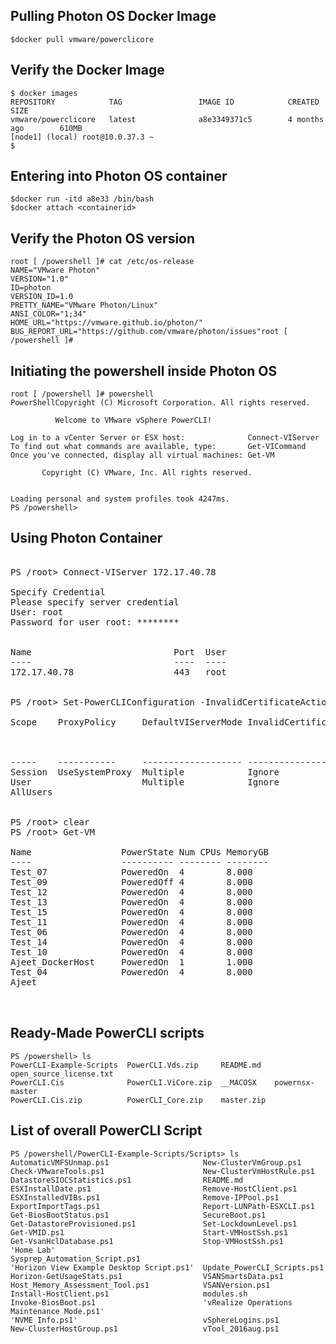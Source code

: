 
## Pulling Photon OS Docker Image

```
$docker pull vmware/powerclicore
```

## Verify the Docker Image

```
$ docker images
REPOSITORY            TAG                 IMAGE ID            CREATED             SIZE
vmware/powerclicore   latest              a8e3349371c5        4 months ago        610MB
[node1] (local) root@10.0.37.3 ~
$
```

## Entering into Photon OS container

```
$docker run -itd a8e33 /bin/bash
$docker attach <containerid>
```



## Verify the Photon OS version

```
root [ /powershell ]# cat /etc/os-release
NAME="VMware Photon"
VERSION="1.0"
ID=photon
VERSION_ID=1.0
PRETTY_NAME="VMware Photon/Linux"
ANSI_COLOR="1;34"
HOME_URL="https://vmware.github.io/photon/"
BUG_REPORT_URL="https://github.com/vmware/photon/issues"root [ /powershell ]#

```

## Initiating the powershell inside Photon OS

```
root [ /powershell ]# powershell
PowerShellCopyright (C) Microsoft Corporation. All rights reserved.

          Welcome to VMware vSphere PowerCLI!

Log in to a vCenter Server or ESX host:              Connect-VIServer
To find out what commands are available, type:       Get-VICommand
Once you've connected, display all virtual machines: Get-VM

       Copyright (C) VMware, Inc. All rights reserved.


Loading personal and system profiles took 4247ms.
PS /powershell>
```

## Using Photon Container
<pre>

PS /root> Connect-VIServer 172.17.40.78

Specify Credential
Please specify server credential
User: root
Password for user root: ********


Name                           Port  User
----                           ----  ----
172.17.40.78                   443   root


PS /root> Set-PowerCLIConfiguration -InvalidCertificateAction ignore -confirm:$false

Scope    ProxyPolicy     DefaultVIServerMode InvalidCertificateAction  Display
                                                                       Depreca
                                                                       tionWar
                                                                       nings
-----    -----------     ------------------- ------------------------  -------
Session  UseSystemProxy  Multiple            Ignore                    True
User                     Multiple            Ignore
AllUsers


PS /root> clear
PS /root> Get-VM

Name                 PowerState Num CPUs MemoryGB
----                 ---------- -------- --------
Test_07              PoweredOn  4        8.000
Test_09              PoweredOff 4        8.000
Test_12              PoweredOn  4        8.000
Test_13              PoweredOn  4        8.000
Test_15              PoweredOn  4        8.000
Test_11              PoweredOn  4        8.000
Test_06              PoweredOn  4        8.000
Test_14              PoweredOn  4        8.000
Test_10              PoweredOn  4        8.000
Ajeet_DockerHost     PoweredOn  1        1.000
Test_04              PoweredOn  4        8.000
Ajeet


</pre>

## Ready-Made PowerCLI scripts

```
PS /powershell> ls
PowerCLI-Example-Scripts  PowerCLI.Vds.zip     README.md   open_source_license.txt
PowerCLI.Cis              PowerCLI.ViCore.zip  __MACOSX    powernsx-master
PowerCLI.Cis.zip          PowerCLI_Core.zip    master.zip
```

## List of overall PowerCLI Script

```
PS /powershell/PowerCLI-Example-Scripts/Scripts> ls
AutomaticVMFSUnmap.ps1                     New-ClusterVmGroup.ps1
Check-VMwareTools.ps1                      New-ClusterVmHostRule.ps1
DatastoreSIOCStatistics.ps1                README.md
ESXInstallDate.ps1                         Remove-HostClient.ps1
ESXInstalledVIBs.ps1                       Remove-IPPool.ps1
ExportImportTags.ps1                       Report-LUNPath-ESXCLI.ps1
Get-BiosBootStatus.ps1                     SecureBoot.ps1
Get-DatastoreProvisioned.ps1               Set-LockdownLevel.ps1
Get-VMID.ps1                               Start-VMHostSsh.ps1
Get-VsanHclDatabase.ps1                    Stop-VMHostSsh.ps1
'Home Lab'                                 Sysprep_Automation_Script.ps1
'Horizon View Example Desktop Script.ps1'  Update_PowerCLI_Scripts.ps1
Horizon-GetUsageStats.ps1                  VSANSmartsData.ps1
Host_Memory_Assessment_Tool.ps1            VSANVersion.ps1
Install-HostClient.ps1                     modules.sh
Invoke-BiosBoot.ps1                        'vRealize Operations Maintenance Mode.ps1'
'NVME Info.ps1'                            vSphereLogins.ps1
New-ClusterHostGroup.ps1                   vTool_2016aug.ps1
```
